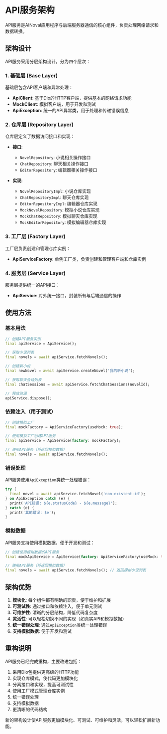 # API服务架构

API服务是AINoval应用程序与后端服务器通信的核心组件，负责处理网络请求和数据转换。

## 架构设计

API服务采用分层架构设计，分为四个层次：

### 1. 基础层 (Base Layer)

基础层包含API客户端和异常处理：

- **ApiClient**: 基于Dio的HTTP客户端，提供基本的网络请求功能
- **MockClient**: 模拟客户端，用于开发和测试
- **ApiException**: 统一的API异常类，用于处理和传递错误信息

### 2. 仓库层 (Repository Layer)

仓库层定义了数据访问接口和实现：

- **接口**:
  - `NovelRepository`: 小说相关操作接口
  - `ChatRepository`: 聊天相关操作接口
  - `EditorRepository`: 编辑器相关操作接口

- **实现**:
  - `NovelRepositoryImpl`: 小说仓库实现
  - `ChatRepositoryImpl`: 聊天仓库实现
  - `EditorRepositoryImpl`: 编辑器仓库实现
  - `MockNovelRepository`: 模拟小说仓库实现
  - `MockChatRepository`: 模拟聊天仓库实现
  - `MockEditorRepository`: 模拟编辑器仓库实现

### 3. 工厂层 (Factory Layer)

工厂层负责创建和管理仓库实例：

- **ApiServiceFactory**: 单例工厂类，负责创建和管理客户端和仓库实例

### 4. 服务层 (Service Layer)

服务层提供统一的API接口：

- **ApiService**: 对外统一接口，封装所有与后端通信的操作

## 使用方法

### 基本用法

```dart
// 创建API服务实例
final apiService = ApiService();

// 获取小说列表
final novels = await apiService.fetchNovels();

// 创建新小说
final newNovel = await apiService.createNovel('我的新小说');

// 获取聊天会话列表
final chatSessions = await apiService.fetchChatSessions(novelId);

// 释放资源
apiService.dispose();
```

### 依赖注入（用于测试）

```dart
// 创建模拟工厂
final mockFactory = ApiServiceFactory(useMock: true);

// 使用模拟工厂创建API服务
final apiService = ApiService(factory: mockFactory);

// 使用API服务（将返回模拟数据）
final novels = await apiService.fetchNovels();
```

### 错误处理

API服务使用`ApiException`类统一处理错误：

```dart
try {
  final novel = await apiService.fetchNovel('non-existent-id');
} on ApiException catch (e) {
  print('API错误: ${e.statusCode} - ${e.message}');
} catch (e) {
  print('其他错误: $e');
}
```

### 模拟数据

API服务支持使用模拟数据，便于开发和测试：

```dart
// 创建使用模拟数据的API服务
final mockApiService = ApiService(factory: ApiServiceFactory(useMock: true));

// 使用API服务（将返回模拟数据）
final novels = await apiService.fetchNovels(); // 返回模拟小说列表
```

## 架构优势

1. **模块化**: 每个组件都有明确的职责，便于维护和扩展
2. **可测试性**: 通过接口和依赖注入，便于单元测试
3. **可维护性**: 清晰的分层结构，降低代码复杂度
4. **灵活性**: 可以轻松切换不同的实现（如真实API和模拟数据）
5. **统一错误处理**: 通过`ApiException`类统一处理错误
6. **支持模拟数据**: 便于开发和测试

## 重构说明

API服务已经完成重构，主要改进包括：

1. 采用Dio包提供更高级的HTTP功能
2. 实现仓库模式，使代码更加模块化
3. 分离接口和实现，提高可测试性
4. 使用工厂模式管理仓库实例
5. 统一错误处理
6. 支持模拟数据
7. 更清晰的代码结构

新的架构设计使API服务更加模块化、可测试、可维护和灵活，可以轻松扩展新功能。